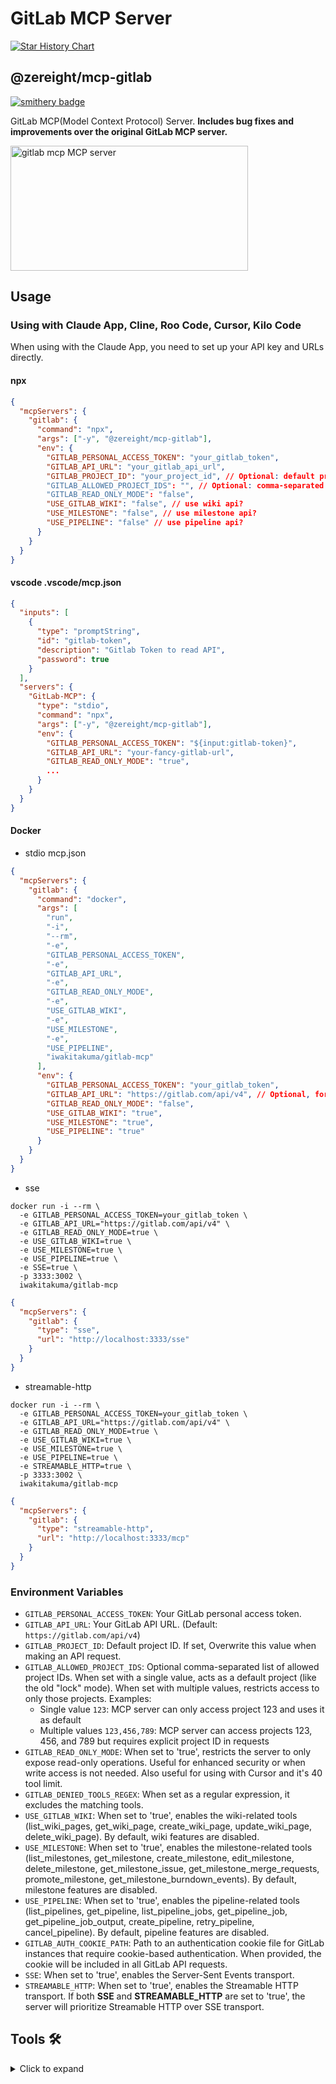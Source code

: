 # GitLab MCP Server

[![Star History Chart](https://api.star-history.com/svg?repos=zereight/gitlab-mcp&type=Date)](https://www.star-history.com/#zereight/gitlab-mcp&Date)

## @zereight/mcp-gitlab

[![smithery badge](https://smithery.ai/badge/@zereight/gitlab-mcp)](https://smithery.ai/server/@zereight/gitlab-mcp)

GitLab MCP(Model Context Protocol) Server. **Includes bug fixes and improvements over the original GitLab MCP server.**

<a href="https://glama.ai/mcp/servers/7jwbk4r6d7"><img width="380" height="200" src="https://glama.ai/mcp/servers/7jwbk4r6d7/badge" alt="gitlab mcp MCP server" /></a>

## Usage

### Using with Claude App, Cline, Roo Code, Cursor, Kilo Code

When using with the Claude App, you need to set up your API key and URLs directly.

#### npx

```json
{
  "mcpServers": {
    "gitlab": {
      "command": "npx",
      "args": ["-y", "@zereight/mcp-gitlab"],
      "env": {
        "GITLAB_PERSONAL_ACCESS_TOKEN": "your_gitlab_token",
        "GITLAB_API_URL": "your_gitlab_api_url",
        "GITLAB_PROJECT_ID": "your_project_id", // Optional: default project
        "GITLAB_ALLOWED_PROJECT_IDS": "", // Optional: comma-separated list of allowed project IDs
        "GITLAB_READ_ONLY_MODE": "false",
        "USE_GITLAB_WIKI": "false", // use wiki api?
        "USE_MILESTONE": "false", // use milestone api?
        "USE_PIPELINE": "false" // use pipeline api?
      }
    }
  }
}
```

#### vscode .vscode/mcp.json

```json
{
  "inputs": [
    {
      "type": "promptString",
      "id": "gitlab-token",
      "description": "Gitlab Token to read API",
      "password": true
    }
  ],
  "servers": {
    "GitLab-MCP": {
      "type": "stdio",
      "command": "npx",
      "args": ["-y", "@zereight/mcp-gitlab"],
      "env": {
        "GITLAB_PERSONAL_ACCESS_TOKEN": "${input:gitlab-token}",
        "GITLAB_API_URL": "your-fancy-gitlab-url",
        "GITLAB_READ_ONLY_MODE": "true",
        ...
      }
    }
  }
}
```

#### Docker

- stdio mcp.json

```json
{
  "mcpServers": {
    "gitlab": {
      "command": "docker",
      "args": [
        "run",
        "-i",
        "--rm",
        "-e",
        "GITLAB_PERSONAL_ACCESS_TOKEN",
        "-e",
        "GITLAB_API_URL",
        "-e",
        "GITLAB_READ_ONLY_MODE",
        "-e",
        "USE_GITLAB_WIKI",
        "-e",
        "USE_MILESTONE",
        "-e",
        "USE_PIPELINE",
        "iwakitakuma/gitlab-mcp"
      ],
      "env": {
        "GITLAB_PERSONAL_ACCESS_TOKEN": "your_gitlab_token",
        "GITLAB_API_URL": "https://gitlab.com/api/v4", // Optional, for self-hosted GitLab
        "GITLAB_READ_ONLY_MODE": "false",
        "USE_GITLAB_WIKI": "true",
        "USE_MILESTONE": "true",
        "USE_PIPELINE": "true"
      }
    }
  }
}
```

- sse

```shell
docker run -i --rm \
  -e GITLAB_PERSONAL_ACCESS_TOKEN=your_gitlab_token \
  -e GITLAB_API_URL="https://gitlab.com/api/v4" \
  -e GITLAB_READ_ONLY_MODE=true \
  -e USE_GITLAB_WIKI=true \
  -e USE_MILESTONE=true \
  -e USE_PIPELINE=true \
  -e SSE=true \
  -p 3333:3002 \
  iwakitakuma/gitlab-mcp
```

```json
{
  "mcpServers": {
    "gitlab": {
      "type": "sse",
      "url": "http://localhost:3333/sse"
    }
  }
}
```

- streamable-http

```shell
docker run -i --rm \
  -e GITLAB_PERSONAL_ACCESS_TOKEN=your_gitlab_token \
  -e GITLAB_API_URL="https://gitlab.com/api/v4" \
  -e GITLAB_READ_ONLY_MODE=true \
  -e USE_GITLAB_WIKI=true \
  -e USE_MILESTONE=true \
  -e USE_PIPELINE=true \
  -e STREAMABLE_HTTP=true \
  -p 3333:3002 \
  iwakitakuma/gitlab-mcp
```

```json
{
  "mcpServers": {
    "gitlab": {
      "type": "streamable-http",
      "url": "http://localhost:3333/mcp"
    }
  }
}
```

### Environment Variables

- `GITLAB_PERSONAL_ACCESS_TOKEN`: Your GitLab personal access token.
- `GITLAB_API_URL`: Your GitLab API URL. (Default: `https://gitlab.com/api/v4`)
- `GITLAB_PROJECT_ID`: Default project ID. If set, Overwrite this value when making an API request.
- `GITLAB_ALLOWED_PROJECT_IDS`: Optional comma-separated list of allowed project IDs. When set with a single value, acts as a default project (like the old "lock" mode). When set with multiple values, restricts access to only those projects. Examples:
  - Single value `123`: MCP server can only access project 123 and uses it as default
  - Multiple values `123,456,789`: MCP server can access projects 123, 456, and 789 but requires explicit project ID in requests
- `GITLAB_READ_ONLY_MODE`: When set to 'true', restricts the server to only expose read-only operations. Useful for enhanced security or when write access is not needed. Also useful for using with Cursor and it's 40 tool limit.
- `GITLAB_DENIED_TOOLS_REGEX`: When set as a regular expression, it excludes the matching tools.
- `USE_GITLAB_WIKI`: When set to 'true', enables the wiki-related tools (list_wiki_pages, get_wiki_page, create_wiki_page, update_wiki_page, delete_wiki_page). By default, wiki features are disabled.
- `USE_MILESTONE`: When set to 'true', enables the milestone-related tools (list_milestones, get_milestone, create_milestone, edit_milestone, delete_milestone, get_milestone_issue, get_milestone_merge_requests, promote_milestone, get_milestone_burndown_events). By default, milestone features are disabled.
- `USE_PIPELINE`: When set to 'true', enables the pipeline-related tools (list_pipelines, get_pipeline, list_pipeline_jobs, get_pipeline_job, get_pipeline_job_output, create_pipeline, retry_pipeline, cancel_pipeline). By default, pipeline features are disabled.
- `GITLAB_AUTH_COOKIE_PATH`: Path to an authentication cookie file for GitLab instances that require cookie-based authentication. When provided, the cookie will be included in all GitLab API requests.
- `SSE`: When set to 'true', enables the Server-Sent Events transport.
- `STREAMABLE_HTTP`: When set to 'true', enables the Streamable HTTP transport. If both **SSE** and **STREAMABLE_HTTP** are set to 'true', the server will prioritize Streamable HTTP over SSE transport.

## Tools 🛠️

<details>
<summary>Click to expand</summary>

<!-- TOOLS-START -->

1. `merge_merge_request` - Merge a merge request in a GitLab project
2. `create_or_update_file` - Create or update a single file in a GitLab project
3. `search_repositories` - Search for GitLab projects
4. `create_repository` - Create a new GitLab project
5. `get_file_contents` - Get the contents of a file or directory from a GitLab project
6. `push_files` - Push multiple files to a GitLab project in a single commit
7. `create_issue` - Create a new issue in a GitLab project
8. `create_merge_request` - Create a new merge request in a GitLab project
9. `fork_repository` - Fork a GitLab project to your account or specified namespace
10. `create_branch` - Create a new branch in a GitLab project
11. `get_merge_request` - Get details of a merge request (Either mergeRequestIid or branchName must be provided)
12. `get_merge_request_diffs` - Get the changes/diffs of a merge request (Either mergeRequestIid or branchName must be provided)
13. `list_merge_request_diffs` - List merge request diffs with pagination support (Either mergeRequestIid or branchName must be provided)
14. `get_branch_diffs` - Get the changes/diffs between two branches or commits in a GitLab project
15. `update_merge_request` - Update a merge request (Either mergeRequestIid or branchName must be provided)
16. `create_note` - Create a new note (comment) to an issue or merge request
17. `create_merge_request_thread` - Create a new thread on a merge request
18. `mr_discussions` - List discussion items for a merge request
19. `update_merge_request_note` - Modify an existing merge request thread note
20. `create_merge_request_note` - Add a new note to an existing merge request thread
21. `get_draft_note` - Get a single draft note from a merge request
22. `list_draft_notes` - List draft notes for a merge request
23. `create_draft_note` - Create a draft note for a merge request
24. `update_draft_note` - Update an existing draft note
25. `delete_draft_note` - Delete a draft note
26. `publish_draft_note` - Publish a single draft note
27. `bulk_publish_draft_notes` - Publish all draft notes for a merge request
28. `update_issue_note` - Modify an existing issue thread note
29. `create_issue_note` - Add a new note to an existing issue thread
30. `list_issues` - List issues (default: created by current user only; use scope='all' for all accessible issues)
31. `my_issues` - List issues assigned to the authenticated user (defaults to open issues)
32. `get_issue` - Get details of a specific issue in a GitLab project
33. `update_issue` - Update an issue in a GitLab project
34. `delete_issue` - Delete an issue from a GitLab project
35. `list_issue_links` - List all issue links for a specific issue
36. `list_issue_discussions` - List discussions for an issue in a GitLab project
37. `get_issue_link` - Get a specific issue link
38. `create_issue_link` - Create an issue link between two issues
39. `delete_issue_link` - Delete an issue link
40. `list_namespaces` - List all namespaces available to the current user
41. `get_namespace` - Get details of a namespace by ID or path
42. `verify_namespace` - Verify if a namespace path exists
43. `get_project` - Get details of a specific project
44. `list_projects` - List projects accessible by the current user
45. `list_project_members` - List members of a GitLab project
46. `list_labels` - List labels for a project
47. `get_label` - Get a single label from a project
48. `create_label` - Create a new label in a project
49. `update_label` - Update an existing label in a project
50. `delete_label` - Delete a label from a project
51. `list_group_projects` - List projects in a GitLab group with filtering options
52. `list_wiki_pages` - List wiki pages in a GitLab project
53. `get_wiki_page` - Get details of a specific wiki page
54. `create_wiki_page` - Create a new wiki page in a GitLab project
55. `update_wiki_page` - Update an existing wiki page in a GitLab project
56. `delete_wiki_page` - Delete a wiki page from a GitLab project
57. `get_repository_tree` - Get the repository tree for a GitLab project (list files and directories)
58. `list_pipelines` - List pipelines in a GitLab project with filtering options
59. `get_pipeline` - Get details of a specific pipeline in a GitLab project
60. `list_pipeline_jobs` - List all jobs in a specific pipeline
61. `list_pipeline_trigger_jobs` - List all trigger jobs (bridges) in a specific pipeline that trigger downstream pipelines
62. `get_pipeline_job` - Get details of a GitLab pipeline job number
63. `get_pipeline_job_output` - Get the output/trace of a GitLab pipeline job with optional pagination to limit context window usage
64. `create_pipeline` - Create a new pipeline for a branch or tag
65. `retry_pipeline` - Retry a failed or canceled pipeline
66. `cancel_pipeline` - Cancel a running pipeline
67. `list_merge_requests` - List merge requests in a GitLab project with filtering options
68. `list_milestones` - List milestones in a GitLab project with filtering options
69. `get_milestone` - Get details of a specific milestone
70. `create_milestone` - Create a new milestone in a GitLab project
71. `edit_milestone` - Edit an existing milestone in a GitLab project
72. `delete_milestone` - Delete a milestone from a GitLab project
73. `get_milestone_issue` - Get issues associated with a specific milestone
74. `get_milestone_merge_requests` - Get merge requests associated with a specific milestone
75. `promote_milestone` - Promote a milestone to the next stage
76. `get_milestone_burndown_events` - Get burndown events for a specific milestone
77. `get_users` - Get GitLab user details by usernames
78. `list_commits` - List repository commits with filtering options
79. `get_commit` - Get details of a specific commit
80. `get_commit_diff` - Get changes/diffs of a specific commit
81. `list_group_iterations` - List group iterations with filtering options
82. `upload_markdown` - Upload a file to a GitLab project for use in markdown content
83. `download_attachment` - Download an uploaded file from a GitLab project by secret and filename
84. `list_events` - List all events for the currently authenticated user
85. `get_project_events` - List all visible events for a specified project
<!-- TOOLS-END -->

</details>

